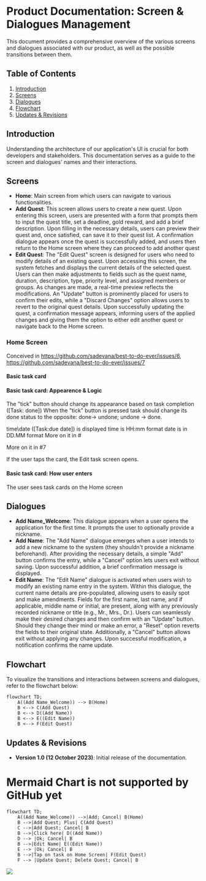# Product Documentation: Screen & Dialogues Management

This document provides a comprehensive overview of the various screens and dialogues associated with our product, as well as the possible transitions between them.

## Table of Contents

1. [Introduction](#introduction)
2. [Screens](#screens)
3. [Dialogues](#dialogues)
4. [Flowchart](#flowchart)
5. [Updates & Revisions](#updates-revisions)

## Introduction

Understanding the architecture of our application's UI is crucial for both developers and stakeholders. This documentation serves as a guide to the screen and dialogues' names and their interactions. 

## Screens

- **Home**: Main screen from which users can navigate to various functionalities.
- **Add Quest**: This screen allows users to create a new quest. Upon entering this screen, users are presented with a form that prompts them to input the quest title, set a deadline, gold reward, and add a brief description. Upon filling in the necessary details, users can preview their quest and, once satisfied, can save it to their quest list. A confirmation dialogue appears once the quest is successfully added, and users then return to the Home screen where they can proceed to add another quest
- **Edit Quest**: The "Edit Quest" screen is designed for users who need to modify details of an existing quest. Upon accessing this screen, the system fetches and displays the current details of the selected quest. Users can then make adjustments to fields such as the quest name, duration, description, type, priority level, and assigned members or groups. As changes are made, a real-time preview reflects the modifications. An "Update" button is prominently placed for users to confirm their edits, while a "Discard Changes" option allows users to revert to the original quest details. Upon successfully updating the quest, a confirmation message appears, informing users of the applied changes and giving them the option to either edit another quest or navigate back to the Home screen.

### Home Screen
Conceived in https://github.com/sadevana/best-to-do-ever/issues/6, https://github.com/sadevana/best-to-do-ever/issues/7

#### Basic task card
#### Basic task card: Appearence & Logic


The "tick" button should change its appearance based on task completion ([Task: done])
When the "tick" button is pressed task should change its done status to the opposite: done-> undone; undone -> done.

time\date ([Task:due date]) is displayed
time is HH:mm format
date is in DD.MM format
More on it in #


More on it in #7

If the user taps the card, the Edit task screen opens.

#### Basic task card: How user enters
The user sees task cards on the Home screen

## Dialogues
- **Add Name_Welcome**: This dialogue appears when a user opens the application for the first time. It prompts the user to optionally provide a nickname.
- **Add Name**: The "Add Name" dialogue emerges when a user intends to add a new nickname to the system (they shouldn't provide a nickname beforehand). After providing the necessary details, a simple "Add" button confirms the entry, while a "Cancel" option lets users exit without saving. Upon successful addition, a brief confirmation message is displayed.
- **Edit Name**: The "Edit Name" dialogue is activated when users wish to modify an existing name entry in the system. Within this dialogue, the current name details are pre-populated, allowing users to easily spot and make amendments. Fields for the first name, last name, and if applicable, middle name or initial, are present, along with any previously recorded nickname or title (e.g., Mr., Mrs., Dr.). Users can seamlessly make their desired changes and then confirm with an "Update" button. Should they change their mind or make an error, a "Reset" option reverts the fields to their original state. Additionally, a "Cancel" button allows exit without applying any changes. Upon successful modification, a notification confirms the name update.

## Flowchart

To visualize the transitions and interactions between screens and dialogues, refer to the flowchart below:

```mermaid
flowchart TD;
    A((Add Name_Welcome)) --> B(Home)
    B <--> C(Add Quest)
    B <--> D((Add Name))
    B <--> E((Edit Name))
    B <--> F(Edit Quest)
```


## Updates & Revisions

- **Version 1.0 (12 October 2023)**: Initial release of the documentation.


# Mermaid Chart is not supported by GitHub yet

```mermaid
flowchart TD;
    A((Add Name_Welcome)) -->|Add; Cancel| B(Home)
    B -->|Add Quest; Plus| C(Add Quest)
    C -->|Add Quest; Cancel| B
    B -->|Click here| D((Add Name))
    D --> |Ok; Cancel| B
    B -->|Edit Name| E((Edit Name))
    E --> |Ok; Cancel| B
    B -->|Tap on task on Home Screen| F(Edit Quest)
    F --> |Update Quest; Delete Quest; Cancel| B
```
[![](https://mermaid.ink/img/pako:eNqFUctqwzAQ_JVFJxmSH7ChkNgOvfRFUnoxFCGtY2M9gixRSpR_r2zHTiiU6iLt7MzsrvZMuBFIUlJL88UbZh0ciqzSEM-G0o0Q8MwUfn6g5EZhksB6_RAinEHONEcZYEsfh8yk2c55ePPYuwxepe8D5HSBrsT8N3GxuzfKZcs7aNBigOLWTnI1KQYShJfuD3kpWjcKApSULtEsL_-RH9gJjAbH-m64hzFhzy2iDrCb7O5H2k127yfBHM5jFSjxFi1lyIootIq1Iv79edBXxDWosCJpfAqsmZeuIpW-RCrzzuy_NSepsx5XxI8lipYdLVMkrZnsI4qxIWOfpn2Oa738AN6Kk6w?type=png)](https://mermaid.live/edit#pako:eNqFUctqwzAQ_JVFJxmSH7ChkNgOvfRFUnoxFCGtY2M9gixRSpR_r2zHTiiU6iLt7MzsrvZMuBFIUlJL88UbZh0ciqzSEM-G0o0Q8MwUfn6g5EZhksB6_RAinEHONEcZYEsfh8yk2c55ePPYuwxepe8D5HSBrsT8N3GxuzfKZcs7aNBigOLWTnI1KQYShJfuD3kpWjcKApSULtEsL_-RH9gJjAbH-m64hzFhzy2iDrCb7O5H2k127yfBHM5jFSjxFi1lyIootIq1Iv79edBXxDWosCJpfAqsmZeuIpW-RCrzzuy_NSepsx5XxI8lipYdLVMkrZnsI4qxIWOfpn2Oa738AN6Kk6w)
